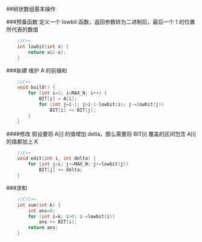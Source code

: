 ##树状数组基本操作

###预备函数
定义一个 lowbit 函数，返回参数转为二进制后，最后一个 1 的位置所代表的数值

```c++
    //C++
    int lowbit(int x) {
        return x&(-x);
    }
```

###新建
维护 A 的前缀和

```c++
    //C++
    void build() {
        for (int i=1; i<MAX_N; i++) {
            BIT[i] = A[i];
            for (int j=i-1; j>i-1-lowbit(i); j-=lowbit(j))
                BIT[i] += BIT[j];
        }
    }
```

####修改
假设要将 A[i] 的值增加 delta，那么需要将 BIT[i] 覆盖的区间包含 A[i] 的值都加上 K

```c++
    //C++
    void edit(int i, int delta) {
        for (int j=i; j<=MAX_N; j+=lowbit(j))
            BIT[j] += delta;
    }
```

###求和

```c++
    //C/C++
    int sum(int k) {
        int ans=0;
        for (int i=k; i>0; i-=lowbit(i))
            ans += BIT[i];
        return ans;
    }
```

